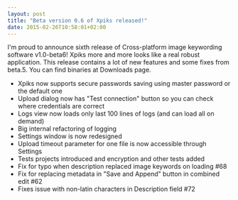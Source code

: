```yaml
---
layout: post
title: "Beta version 0.6 of Xpiks released!"
date: 2015-02-26T10:58:01+02:00
---
```


I'm proud to announce sixth release of Cross-platform image keywording software v1.0-beta6! Xpiks more and more looks like a real robust application. This release contains a lot of new features and some fixes from beta.5. You can find binaries at Downloads page.


- Xpiks now supports secure passwords saving using master password or the default one
- Upload dialog now has "Test connection" button so you can check where credentials are correct
- Logs view now loads only last 100 lines of logs (and can load all on demand)
- Big internal refactoring of logging
- Settings window is now redesigned
- Upload timeout parameter for one file is now accessible through Settings
- Tests projects introduced and encryption and other tests added
- Fix for typo when description replaced image keywords on loading #68
- Fix for replacing metadata in "Save and Append" button in combined edit #62
- Fixes issue with non-latin characters in Description field #72
